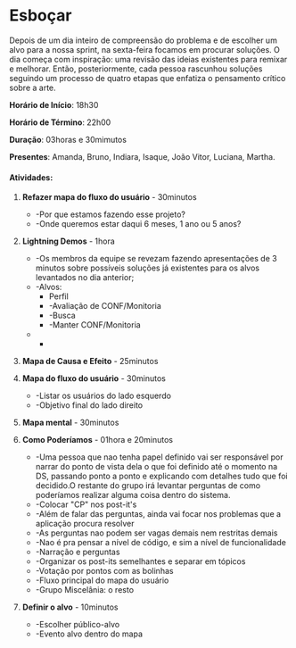 # Esboçar
Depois de um dia inteiro de compreensão do problema e de escolher um alvo para a nossa sprint, na sexta-feira focamos em procurar soluções. O dia começa com inspiração: uma revisão das ideias existentes para remixar e melhorar. Então, posteriormente, cada pessoa rascunhou soluções seguindo um processo de quatro etapas que enfatiza o pensamento crítico sobre a arte.

**Horário de Início**: 18h30

**Horário de Término**: 22h00

**Duração**: 03horas e 30mimutos

**Presentes**: Amanda, Bruno, Indiara, Isaque, João Vitor, Luciana, Martha.

#### Atividades:

1. **Refazer mapa do fluxo do usuário** - 30minutos
    - -Por que estamos fazendo esse projeto?
    - -Onde queremos estar daqui 6 meses, 1 ano ou 5 anos?

2. **Lightning Demos** - 1hora
    - -Os membros da equipe se revezam fazendo apresentações de 3 minutos sobre possíveis soluções já existentes para os alvos levantados no dia anterior;
    - -Alvos:
        * Perfil
        - -Avaliação de CONF/Monitoria
        - -Busca
        - -Manter CONF/Monitoria
    - - 


3. **Mapa de Causa e Efeito** - 25minutos

4. **Mapa do fluxo do usuário** - 30minutos
    - -Listar os usuários do lado esquerdo
    - -Objetivo final do lado direito

5. **Mapa mental** - 30minutos

6. **Como Poderíamos** - 01hora e 20minutos
    - -Uma pessoa que nao tenha papel definido vai ser responsável por narrar do ponto de vista dela o que foi definido até o momento na DS, passando ponto a ponto e explicando com detalhes tudo que foi decidido.O restante do grupo irá levantar perguntas de como poderíamos realizar alguma coisa dentro do sistema.
    - -Colocar "CP" nos post-it's
    - -Além de falar das perguntas, ainda vai focar nos problemas que a aplicação procura resolver
    - -As perguntas nao podem ser vagas demais nem restritas demais
    - -Nao é pra pensar a nível de código, e sim a nível de funcionalidade
    - -Narração e perguntas 
    - -Organizar os post-its semelhantes e separar em tópicos 
    - -Votação por pontos com as bolinhas
    - -Fluxo principal do mapa do usuário
    - -Grupo Miscelânia: o resto


7. **Definir o alvo** - 10minutos
    - -Escolher público-alvo
    - -Evento alvo dentro do mapa

